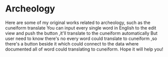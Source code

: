 # Archeology
Here are some of my original works related to archeology, such as the cuneiform translate 
You can input every single word in English to the edit view and push the button ,it'll translate to the cuneiform automatically
But user need to know there's no every word could translate to cuneiform ,so there's a button beside it which could connect to
the data where documented all of word could translating to cuneiform. Hope it will help you!
